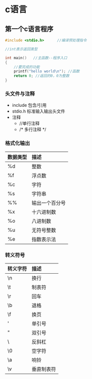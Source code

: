 # c语言

## 第一个c语言程序

```c
#include <stdio.h>      //编译预处理指令

//int表示返回类型

int main()   //主函数--程序入口
{
    //要完成的功能
    printf("hello world\n"); //函数
    return 0; //返回的0，0为整数
}
```
### 头文件与注释

* include       包含/引用
* stdio.h       标准输入输出头文件
* 注释
    * //单行注释
    * /* 多行注释 */

### 格式化输出

| 数据类型 | 描述 |
| :--- | :--- |
| %d | 整数 |
| %f | 浮点数 |
| %c | 字符 |
| %s | 字符串 |
| %% | 输出一个百分号 |
| %x | 十六进制数 |
| %o | 八进制数 |
| %u | 无符号整数 |
| %e | 指数表示法 |

### 转义符号

| 转义字符 | 描述 |
| :--- | :--- |
| \n | 换行 |
| \t | 制表符 |
| \r | 回车 |
| \b | 退格 |
| \f | 换页 |
| \' | 单引号 |
| \" | 双引号 |
| \\ | 反斜杠 |
| \0 | 空字符 |
| \a | 响铃 |
| \v | 垂直制表符 |



